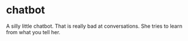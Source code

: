 # chatbot
A silly little chatbot. That is really bad at conversations.
She tries to learn from what you tell her.

